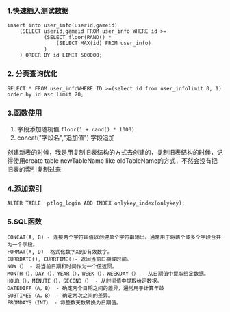 ### 1.快速插入测试数据

```
insert into user_info(userid,gameid)
	(SELECT userid,gameid FROM user_info WHERE id >=
			(SELECT floor(RAND() * 
				(SELECT MAX(id) FROM user_info)
			)
	) ORDER BY id LIMIT 500000; 

```

### 2. 分页查询优化

```
SELECT * FROM user_infoWHERE ID >=(select id from user_infolimit 0, 1) order by id asc limit 20;
```

### 3.函数使用

1. 字段添加随机值 `floor(1 + rand() * 1000) `
2. concat("字段名","追加值") 字段追加

 创建新表的时候，我是用复制旧表结构的方式去创建的，复制旧表结构的时候，记得使用create table newTableName like oldTableName的方式，不然会没有把旧表的索引复制过来

### 4.添加索引

```
ALTER TABLE  ptlog_login ADD INDEX onlykey_index(onlykey);
```

### 5.SQL函数

```
CONCAT(A, B) - 连接两个字符串值以创建单个字符串输出。通常用于将两个或多个字段合并为一个字段。
FORMAT(X, D)- 格式化数字X到D有效数字。
CURRDATE(), CURRTIME()- 返回当前日期或时间。
NOW（） - 将当前日期和时间作为一个值返回。
MONTH（），DAY（），YEAR（），WEEK（），WEEKDAY（） - 从日期值中提取给定数据。
HOUR（），MINUTE（），SECOND（） - 从时间值中提取给定数据。
DATEDIFF（A，B） - 确定两个日期之间的差异，通常用于计算年龄
SUBTIMES（A，B） - 确定两次之间的差异。
FROMDAYS（INT） - 将整数天数转换为日期值。
```

